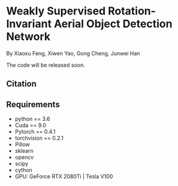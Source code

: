 # Weakly Supervised Rotation-Invariant Aerial Object Detection Network
By Xiaoxu Feng, Xiwen Yao, Gong Cheng, Junwei Han

The code will be released soon.
## Citation
## Requirements
* python == 3.6 <br>
* Cuda == 9.0 <br>
* Pytorch == 0.4.1 <br>
* torchvision == 0.2.1 <br>
* Pillow <br>
* sklearn <br>
* opencv <br>
* scipy <br>
* cython <br>
* GPU: GeForce RTX 2080Ti | Tesla V100
